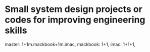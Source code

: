 # Small system design projects or  codes for improving engineering skills
master: 1+1m.mackbook+1m.imac,
mackbook: 1+1,
imac: 1+1+1,
